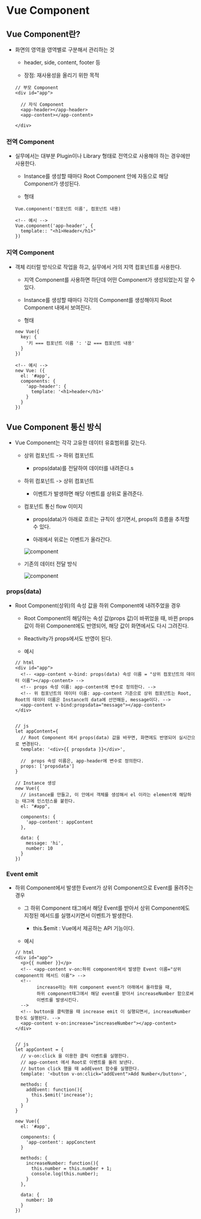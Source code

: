 # Vue Component

## Vue Component란?

- 화면의 영역을 영역별로 구분해서 관리하는 것

  - header, side, content, footer 등

  - 장점: 재사용성을 올리기 위한 목적 

  ```
  // 부모 Component
  <div id="app">

    // 자식 Component
    <app-header></app-header>
    <app-content></app-content>
    
  </div>
  ```

### 전역 Component

- 실무에서는 대부분 Plugin이나 Library 형태로 전역으로 사용해야 하는 경우에만 사용한다.

  - Instance를 생성할 때마다 Root Component 안에 자동으로 해당 Component가 생성된다.

  - 형태

  ```
  Vue.component('컴포넌트 이름', 컴포넌트 내용) 

  <!-- 예시 -->
  Vue.component('app-header', {
    template:: "<h1>Header</h1>"
  })
  ```

### 지역 Component

- 객체 리터럴 방식으로 작업을 하고, 실무에서 거의 지역 컴포넌트를 사용한다.

  - 지역 Component를 사용하면 하단데 어떤 Component가 생성되었는지 알 수 있다.

  - Instance를 생성할 때마다 각각의 Component를 생성해야지 Root Component 내에서 보여진다.

  - 형태

  ```
  new Vue({
    key: {
      '키 === 컴포넌트 이름 ': '값 === 컴포넌트 내용'
    }
  })

  <!-- 예시 -->
  new Vue: ({
    el: '#app',
    components: {
      'app-header': {
        template: '<h1>header</h1>'
      }
    }
  })
  ```

## Vue Component 통신 방식

- Vue Component는 각각 고유한 데이터 유효범위를 갖는다.

  - 상위 컴포넌트 -> 하위 컴포넌트

    - props(data)를 전달하여 데이터를 내려준다.s

  - 하위 컴포넌트 -> 상위 컴포넌트

    - 이벤트가 발생하면 해당 이벤트를 상위로 올려준다.

  - 컴포넌트 통신 flow 이미지

    - props(data)가 아래로 흐르는 규칙이 생기면서, props의 흐름을 추적할 수 있다.

    - 아래에서 위로는 이벤트가 올라간다.

    ![component](../image/vuecomponent.png)

  - 기존의 데이터 전달 방식

    ![component](../image/nvg.png)

### props(data)

- Root Component(상위)의 속성 값을 하위 Component에 내려주었을 경우

  - Root Component의 해당하는 속성 값(props 값)이 바뀌었을 때, 바뀐 props 값이 하위 Component에도 반영되어, 해당 값이 화면에서도 다시 그려진다.

   - Reactivity가 props에서도 반영이 된다.

  - 예시

  ```
  // html
  <div id="app">
    <!-- <app-content v-bind: props(data) 속성 이름 = "상위 컴포넌트의 데이터 이름"></app-content> -->
    <!-- props 속성 이름: app-content에 변수로 정의한다. -->
    <!-- 위 컴포넌트의 데이터 이름: app-content 기준으로 상위 컴포넌트는 Root, Root의 데이터 이름은 Instance의 data에 선언해둔, message이다. -->
    <app-content v-bind:propsdata="message"></app-content>
  </div>


  // js
  let appContent={
    // Root Component 에서 props(data) 값을 바꾸면, 화면에도 반영되어 실시간으로 변경된다.
    template: '<div>{{ propsdata }}</div>',

    //  props 속성 이름은, app-header에 변수로 정의한다.
    props: ['propsdata']
  }

  // Instance 생성
  new Vue({
    // instance를 만들고, 이 안에서 객체를 생성해서 el 이라는 element에 해당하는 태그에 인스턴스를 붙힌다.
    el: "#app",

    components: {
      'app-content': appContent
    },

    data: {
      message: 'hi',
      number: 10
    }
  })
  ```

### Event emit

- 하위 Component에서 발생한 Event가 상위 Component으로 Event를 올려주는 경우

  - 그 하위 Component 태그에서 해당 Event를 받아서 상위 Component에도 지정된 메서드를 실행시키면서 이벤트가 발생한다.

    - this.$emit : Vue에서 제공하는 API 기능이다.
  
  - 예시

  ```
  // html
  <div id="app">
    <p>{{ number }}</p>
    <!-- <app-content v-on:하위 component에서 발생한 Event 이름="상위 component의 메서드 이름"> -->
    <!-- 
          increase라는 하위 component event가 아래에서 올라왔을 때, 
          하위 component태그에서 해당 event를 받아서 increaseNumber 함으로써 
          이벤트를 발생시킨다. 
    -->
    <!-- button을 클릭했을 때 increase emit 이 실행되면서, increaseNumber 함수도 실행된다. -->
    <app-content v-on:increase="increaseNumber"></app-content>
  </div>


  // js
  let appContent = {
    // v-on:click 을 이용한 클릭 이벤트를 실행한다.
    // app-content 에서 Root로 이벤트를 올려 보낸다.
    // button click 했을 때 addEvent 함수를 실행한다.
    template: '<button v-on:click="addEvent">Add Number</button>',

    methods: {
      addEvent: function(){
        this.$emit('increase');
      }
    }
  }

  new Vue({
    el: '#app',

    components: {
      'app-content': appConctent
    }

    methods: {
      increaseNumber: function(){
        this.number = this.number + 1;
        console.log(this.number);
      }
    },

    data: {
      number: 10
    }
  })
  ```   
